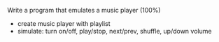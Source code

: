 Write a program that emulates a music player (100%)

- create music player with playlist
- simulate: turn on/off, play/stop, next/prev, shuffle, up/down volume